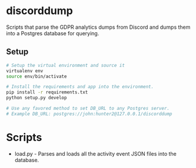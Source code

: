 # discorddump

Scripts that parse the GDPR analytics dumps from Discord and dumps them into a Postgres database for querying.

## Setup
```sh
# Setup the virtual environment and source it
virtualenv env
source env/bin/activate

# Install the requirements and app into the environment.
pip install -r requirements.txt
python setup.py develop

# Use any favored method to set DB_URL to any Postgres server.
# Example DB_URL: postgres://john:hunter2@127.0.0.1/discorddump
```

# Scripts
* load.py - Parses and loads all the activity event JSON files into the database.
